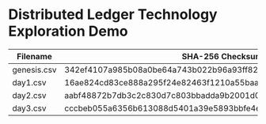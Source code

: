 # Distributed Ledger Technology Exploration Demo

| Filename    | SHA-256 Checksum                                                 |
|-------------|------------------------------------------------------------------|
| genesis.csv | 342ef4107a985b08a0be64a743b022b96a93ff825de830426025b92cbacce74a |
| day1.csv    | 16ae824cd83ce888a295f24e82463f1210a55baada1c6f68f71c3b5ac3af4ebc |
| day2.csv    | aabf48872b7db3c2c830d7c803bbadda9b2001d0a307602113f56c137d8c11fc |
| day3.csv    | cccbeb055a6356b613088d5401a39e5893bbfe4ea43c58b959cc108b851085a3 |
